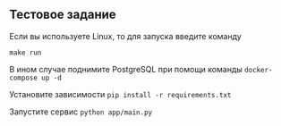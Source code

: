 ## Тестовое задание 

Если вы используете Linux, то для запуска введите команду

`make run`

В ином случае поднимите PostgreSQL при помощи команды `docker-compose up -d`

Установите зависимости `pip install -r requirements.txt`

Запустите сервис `python app/main.py`
